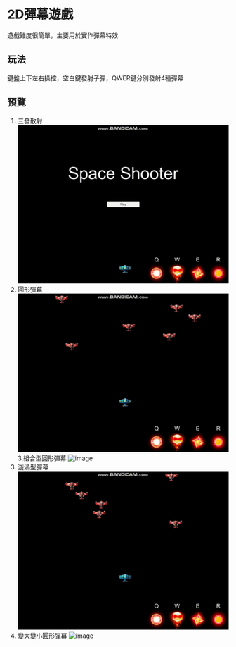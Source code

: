 # 2D彈幕遊戲
遊戲難度很簡單，主要用於實作彈幕特效

## 玩法
鍵盤上下左右操控，空白鍵發射子彈，QWER鍵分別發射4種彈幕

## 預覽
1. 三發散射
![image](https://github.com/gn01689576/SpaceShooter/blob/main/BulletCreat%202020-12-02%2020-33-34-647.gif)
2. 圓形彈幕
![image](https://github.com/gn01689576/SpaceShooter/blob/main/BulletCreat%202020-12-02%2020-34-50-952.gif)
3.組合型圓形彈幕
![image](https://github.com/gn01689576/SpaceShooter/blob/main/BulletCreat%202020-12-02%2020-35-59-868.gif)
4. 漩渦型彈幕
![image](https://github.com/gn01689576/SpaceShooter/blob/main/BulletCreat%202020-12-02%2020-36-27-894.gif)
5. 變大變小圓形彈幕
![image](https://github.com/gn01689576/SpaceShooter/blob/main/BulletCreat%202020-12-02%2020-37-10-000.gif)
